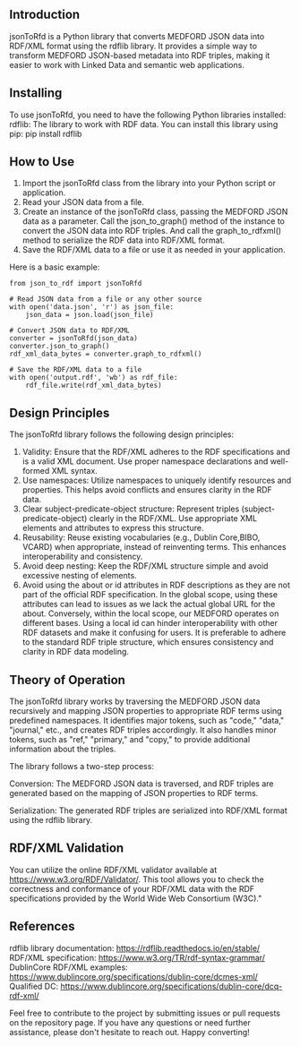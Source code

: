 Introduction
------------------
jsonToRfd is a Python library that converts MEDFORD JSON data into RDF/XML format using the rdflib library. It provides a simple way to transform MEDFORD JSON-based metadata into RDF triples, making it easier to work with Linked Data and semantic web applications.

Installing
------------------
To use jsonToRfd, you need to have the following Python libraries installed:
    rdflib: The library to work with RDF data.
You can install this library using pip:
    pip install rdflib

How to Use
------------------
1. Import the jsonToRfd class from the library into your Python script or application.
2. Read your JSON data from a file.
3. Create an instance of the jsonToRfd class, passing the MEDFORD JSON data as a parameter.
Call the json_to_graph() method of the instance to convert the JSON data into RDF triples.
And call the graph_to_rdfxml() method to serialize the RDF data into RDF/XML format.
4. Save the RDF/XML data to a file or use it as needed in your application.

Here is a basic example:

    from json_to_rdf import jsonToRfd

    # Read JSON data from a file or any other source
    with open('data.json', 'r') as json_file:
        json_data = json.load(json_file)

    # Convert JSON data to RDF/XML
    converter = jsonToRfd(json_data)
    converter.json_to_graph()
    rdf_xml_data_bytes = converter.graph_to_rdfxml()

    # Save the RDF/XML data to a file
    with open('output.rdf', 'wb') as rdf_file:
        rdf_file.write(rdf_xml_data_bytes)

Design Principles
------------------
The jsonToRfd library follows the following design principles:
1. Validity: Ensure that the RDF/XML adheres to the RDF specifications and is a valid XML document. Use proper namespace declarations and well-formed XML syntax.
2. Use namespaces: Utilize namespaces to uniquely identify resources and properties. This helps avoid conflicts and ensures clarity in the RDF data.
3. Clear subject-predicate-object structure: Represent triples (subject-predicate-object) clearly in the RDF/XML. Use appropriate XML elements and attributes to express this structure.
4. Reusability: Reuse existing vocabularies (e.g., Dublin Core,BIBO, VCARD) when appropriate, instead of reinventing terms. This enhances interoperability and consistency.
5. Avoid deep nesting: Keep the RDF/XML structure simple and avoid excessive nesting of elements. 
6. Avoid using the about or id attributes in RDF descriptions as they are not part of the official RDF specification. In the global scope, using these attributes can lead to issues as we lack the actual global URL for the about. Conversely, within the local scope, our MEDFORD operates on different bases. Using a local id can hinder interoperability with other RDF datasets and make it confusing for users. It is preferable to adhere to the standard RDF triple structure, which ensures consistency and clarity in RDF data modeling.

Theory of Operation
------------------
The jsonToRfd library works by traversing the MEDFORD JSON data recursively and mapping JSON properties to appropriate RDF terms using predefined namespaces. It identifies major tokens, such as "code," "data," "journal," etc., and creates RDF triples accordingly. It also handles minor tokens, such as "ref," "primary," and "copy," to provide additional information about the triples.

The library follows a two-step process:

Conversion: The MEDFORD JSON data is traversed, and RDF triples are generated based on the mapping of JSON properties to RDF terms.

Serialization: The generated RDF triples are serialized into RDF/XML format using the rdflib library.

RDF/XML Validation
------------------ 
You can utilize the online RDF/XML validator available at https://www.w3.org/RDF/Validator/. This tool allows you to check the correctness and conformance of your RDF/XML data with the RDF specifications provided by the World Wide Web Consortium (W3C)."

References
------------------
rdflib library documentation: https://rdflib.readthedocs.io/en/stable/
RDF/XML specification: https://www.w3.org/TR/rdf-syntax-grammar/
DublinCore RDF/XML examples: https://www.dublincore.org/specifications/dublin-core/dcmes-xml/
Qualified DC: https://www.dublincore.org/specifications/dublin-core/dcq-rdf-xml/

Feel free to contribute to the project by submitting issues or pull requests on the repository page. If you have any questions or need further assistance, please don't hesitate to reach out. Happy converting!
